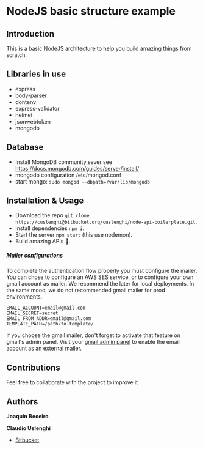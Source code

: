 # NodeJS basic structure example

## Introduction
This is a basic NodeJS architecture to help you build amazing things from scratch.

## Libraries in use
- express
- body-parser
- dontenv
- express-validator
- helmet
- jsonwebtoken
- mongodb

## Database
- Install MongoDB community sever see https://docs.mongodb.com/guides/server/install/
- mongodb configuration /etc/mongod.conf 
- start mongo: `sudo mongod --dbpath=/var/lib/mongodb`


## Installation & Usage
- Download the repo `git clone https://cuslenghi@bitbucket.org/cuslenghi/node-api-boilerplate.git`.
- Install dependencies `npm i`.
- Start the server `npm start` (this use nodemon).
- Build amazing APIs 🚀.


##### Mailer configurations
To complete the authentication flow properly you must configure the mailer. 
You can chose to configure an AWS SES service, or to configure your own gmail account as mailer. 
We recommend the later for local deployments. In the same mood, we do not recommended gmail mailer for prod environments.
```
EMAIL_ACCOUNT=email@gmail.com
EMAIL_SECRET=secret
EMAIL_FROM_ADDR=email@gmail.com
TEMPLATE_PATH=/path/to-template/
```

If you choose the gmail mailer, don't forget to activate that feature on gmail's admin panel.
Visit your [gmail admin panel](https://myaccount.google.com/lesssecureapps?pli=1) to enable the email account as an external mailer.


## Contributions
Feel free to collaborate with the project to improve it

## Authors
 **Joaquin Beceiro** 
 
 **Claudio Uslenghi** 
 
- [Bitbucket](https://bitbucket.org/cuslenghi/node-api-boilerplate/) 


